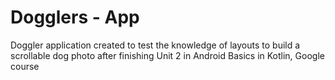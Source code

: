 Dogglers - App
==================================

Doggler application created to test the knowledge of layouts to build a scrollable dog photo after finishing Unit 2 in
Android Basics in Kotlin, Google course